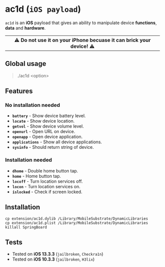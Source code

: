 # ac1d (`iOS payload`)

`ac1d` is an **iOS** payload that gives an ability to manipulate device **functions**, **data** and **hardware**.

<table><tr><th>
⚠️ Do not use it on your iPhone becuase it can brick your device! ⚠️
</th></tr></table>

## Global usage

> ./ac1d \<option\>

## Features

### No installation needed

* **`battery`** - Show device battery level.
* **`locate`** - Show device location.
* **`getvol`** - Show device volume level.
* **`openurl`** - Open URL on device.
* **`openapp`** - Open device application.
* **`applications`** - Show all device applications.
* **`sysinfo`** - Should return string of device.

### Installation needed

* **`dhome`** - Double home button tap.
* **`home`** - Home button tap.
* **`locoff`** - Turn location services off.
* **`locon`** - Turn location services on.
* **`islocked`** - Check if screen locked.

## Installation

```shell
cp extension/ac1d.dylib /Library/MobileSubstrate/DynamicLibraries
cp extension/ac1d.plist /Library/MobileSubstrate/DynamicLibraries
killall SpringBoard
```

## Tests

* Tested on **iOS 13.3.3** (`jailbroken`, `Checkra1n`)
* Tested on **iOS 10.3.3** (`jailbroken`, `H3lix`)
